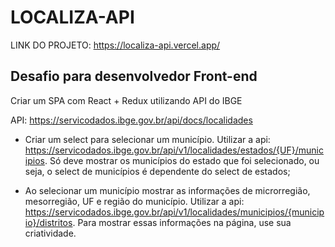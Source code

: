 # LOCALIZA-API

LINK DO PROJETO: https://localiza-api.vercel.app/

## Desafio para desenvolvedor Front-end

Criar um SPA com React + Redux utilizando API do IBGE

API: https://servicodados.ibge.gov.br/api/docs/localidades

 - Criar um select para selecionar um município. Utilizar a api: https://servicodados.ibge.gov.br/api/v1/localidades/estados/{UF}/municipios. Só deve mostrar os municípios do estado que foi selecionado, ou seja, o select de municípios é dependente do select de estados;

 - Ao selecionar um município mostrar as informações de microrregião, mesorregião, UF e região do município. Utilizar a api: https://servicodados.ibge.gov.br/api/v1/localidades/municipios/{municipio}/distritos. Para mostrar essas informações na página, use sua criatividade.

